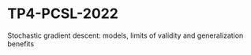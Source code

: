 # TP4-PCSL-2022
Stochastic gradient descent: models, limits of validity and generalization benefits
